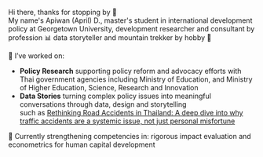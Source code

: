 Hi there, thanks for stopping by 👋
<br />
My name's Apiwan (April) D., master's student in international development policy at Georgetown University, development researcher and consultant by profession 📊 data storyteller and mountain trekker by hobby 🧗

📌 I’ve worked on:
- **Policy Research** supporting policy reform and advocacy efforts with Thai government agencies including Ministry of Education, and Ministry of Higher Education, Science, Research and Innovation
- **Data Stories** turning complex policy issues into meaningful conversations through data, design and storytelling <br />
such as [Rethinking Road Accidents in Thailand: A deep dive into why traffic accidents are a systemic issue, not just personal misfortune ](https://betterroad.thailandfuture.org) <br />

🌱 Currently strengthening competencies in: rigorous impact evaluation and econometrics for human capital development <br />
